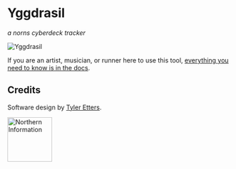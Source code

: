 # Yggdrasil

_a norns cyberdeck tracker_

![Yggdrasil](https://northern-information.github.io/yggdrasil-docs/assets/images/yggdrasil.png)

If you are an artist, musician, or runner here to use this tool, [everything you need to know is in the docs](https://northern-information.github.io/yggdrasil-docs/).

## Credits

Software design by [Tyler Etters](https://nor.the-rn.info).

<a href="https://nor.the-rn.info"><img src="https://tyleretters.github.io/arcologies-docs/assets/images/northern-information.svg" alt="Northern Information" width="100"/></a>
